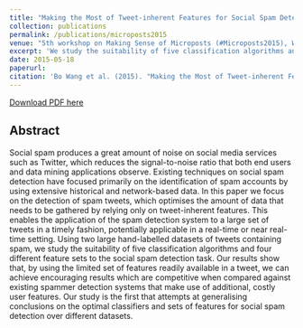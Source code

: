 ```yaml
---
title: "Making the Most of Tweet-inherent Features for Social Spam Detection on Twitter"
collection: publications
permalink: /publications/microposts2015
venue: "5th workshop on Making Sense of Microposts (#Microposts2015), WWW"
excerpt: 'We study the suitability of five classification algorithms and four different feature sets to the social spam detection task.'
date: 2015-05-18
paperurl: 
citation: 'Bo Wang et al. (2015). "Making the Most of Tweet-inherent Features for Social Spam Detection on Twitter" <i>5th workshop on Making Sense of Microposts (#Microposts2015), WWW, </i>, 2015'
---
```


<a href='https://bluemonk482.github.io/files/microposts2015.pdf'>Download PDF here</a>

## Abstract
Social spam produces a great amount of noise on social media services such as Twitter, which reduces the signal-to-noise ratio that both end users and data mining applications observe. Existing techniques on social spam detection have focused primarily on the identification of spam accounts by using extensive historical and network-based data. In this paper we focus on the detection of spam tweets, which optimises the amount of data that needs to be gathered by relying only on tweet-inherent features. This enables the application of the spam detection system to a large set of tweets in a timely fashion, potentially applicable in a real-time or near real-time setting. Using two large hand-labelled datasets of tweets containing spam, we study the suitability of five classification algorithms and four different feature sets to the social spam detection task. Our results show that, by using the limited set of features readily available in a tweet, we can achieve encouraging results which are competitive when compared against existing spammer detection systems that make use of additional, costly user features. Our study is the first that attempts at generalising conclusions on the optimal classifiers and sets of features for social spam detection over different datasets.